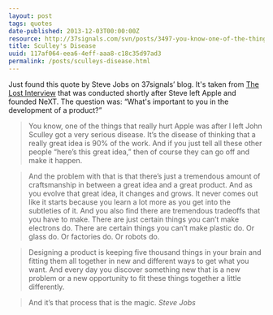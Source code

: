 ```yaml
---
layout: post
tags: quotes
date-published: 2013-12-03T00:00:00Z
resource: http://37signals.com/svn/posts/3497-you-know-one-of-the-things-that-really-hurt
title: Sculley's Disease
uuid: 117af064-eea6-4eff-aaa8-c18c35d97ad3
permalink: /posts/sculleys-disease.html
---
```

<p style='display:none'></p>

Just found this quote by Steve Jobs on 37signals’ blog. It's taken from [The
Lost Interview](http://www.youtube.com/watch?v=F4L26Jp_AT4&list=TLMnOz1ppz1Sw)
that was conducted shortly after Steve left Apple and founded NeXT. The question
was: “What's important to you in the development of a product?”

> You know, one of the things that really hurt Apple was after I left John
> Sculley got a very serious disease. It’s the disease of thinking that
> a really great idea is 90% of the work. And if you just tell all these other
> people “here’s this great idea,” then of course they can go off and make it
> happen.

> And the problem with that is that there’s just a tremendous amount of
> craftsmanship in between a great idea and a great product. And as you
> evolve that great idea, it changes and grows. It never comes out like it
> starts because you learn a lot more as you get into the subtleties of
> it. And you also find there are tremendous tradeoffs that you have to
> make. There are just certain things you can’t make electrons do. There
> are certain things you can’t make plastic do. Or glass do. Or factories
> do. Or robots do.

> Designing a product is keeping five thousand things in your brain
> and fitting them all together in new and different ways to get what
> you want. And every day you discover something new that is a new
> problem or a new opportunity to fit these things together a little
> differently.

> And it’s that process that is the magic.
> <cite>Steve Jobs</cite>
